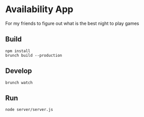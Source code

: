 # Availability App
For my friends to figure out what is the best night to play games

## Build
`npm install`  
`brunch build --production`

## Develop
`brunch watch`

## Run
`node server/server.js`